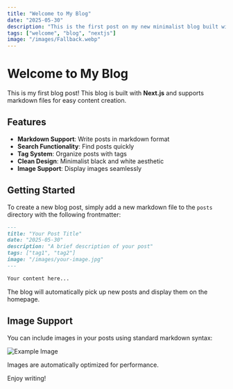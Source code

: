 ```yaml
---
title: "Welcome to My Blog"
date: "2025-05-30"
description: "This is the first post on my new minimalist blog built with Next.js and markdown."
tags: ["welcome", "blog", "nextjs"]
image: "/images/Fallback.webp"
---
```


# Welcome to My Blog

This is my first blog post! This blog is built with **Next.js** and supports markdown files for easy content creation.

## Features

- **Markdown Support**: Write posts in markdown format
- **Search Functionality**: Find posts quickly
- **Tag System**: Organize posts with tags
- **Clean Design**: Minimalist black and white aesthetic
- **Image Support**: Display images seamlessly

## Getting Started

To create a new blog post, simply add a new markdown file to the `posts` directory with the following frontmatter:

```markdown
---
title: "Your Post Title"
date: "2025-05-30"
description: "A brief description of your post"
tags: ["tag1", "tag2"]
image: "/images/your-image.jpg"
---

Your content here...
```

The blog will automatically pick up new posts and display them on the homepage.

## Image Support

You can include images in your posts using standard markdown syntax:

![Example Image](/images/ubuntu.webp)

Images are automatically optimized for performance.

Enjoy writing!
